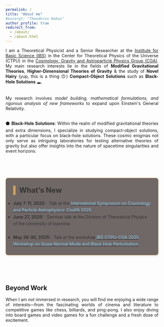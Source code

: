 ```yaml
---
permalink: /
title: "About me"
#excerpt: "Theodoros Nakas"
author_profile: true
redirect_from: 
  - /about/
  - /about.html
---
```


<div align="justify">

I am a Theoretical Physicist and a Senior Researcher at the <a href="https://ibs.re.kr/eng.do">Institute for Basic Science (IBS)</a> in the Center for Theoretical Physics of the Universe (CTPU) in the <a href="https://ibs.re.kr/ctpu-cga/">Cosmology, Gravity and Astroparticle Physics Group (CGA)</a>.
My main research interests lie in the fields of <b>Modified Gravitational Theories</b>, <b>Higher-Dimensional Theories of Gravity</b> & the study of <b>Novel Hairy</b> (yup, this is a thing 🙃) <b>Compact-Object Solutions</b> such as <b>Black-Hole Solutions</b> 🕳️.<br><br>

My research involves <i>model building, mathematical formulations, and rigorous analysis of new frameworks</i> to expand upon Einstein's General Relativity.<br><br>

⚫ <b>Black-Hole Solutions</b>:
Within the realm of modified gravitational theories and extra dimensions, I specialize in studying compact-object solutions, with a particular focus on black-hole solutions. These cosmic enigmas not only serve as intriguing laboratories for testing alternative theories of gravity but also offer insights into the nature of spacetime singularities and event horizons.

</div>

<br>
<br>

<!-- What’s New Section -->
<section id="whats-new" style="max-width: 600px; margin: 2rem auto; border: 1.5px solid #d1a159; border-radius: 8px; padding: 1.5rem; background-color:rgb(112, 103, 103); box-shadow: 0 2px 6px rgba(0, 0, 0, 0.1);">
  <header style="display: flex; align-items: center; margin-bottom: 1rem;">
    <span style="display: inline-block; width: 8px; height: 32px; background-color: #d1a159; margin-right: 0.75rem; border-radius: 4px;"></span>
    <h2 style="margin: 0; font-size: 1.5rem; color: #333333;;">What’s New</h2>
  </header>
  <ul style="list-style: square; padding: 0; margin: 0; line-height: 1.6; color: #333333;">
    <li>
    <strong> <i class="fa fa-fw fa-calendar"></i> July 7-11, 2025: &nbsp;</strong>
    Talk at the <a href="https://indico.ibs.re.kr/event/871/"> <span style="color: skyblue"> International Symposium on Cosmology and Particle Astrophysics: CosPA 2025 </span> </a>
    <!-- <i class="fa fa-fw fa-map-marker" aria-hidden="true"></i> Daejeon, South Korea -->
    </li>
    <li>
    <strong> <i class="fa fa-fw fa-calendar"></i> June 27, 2025: &nbsp;</strong>
    Seminar talk at the Division of Theoretical Physics of the University of Ioannina
    <!-- <i class="fa fa-fw fa-map-marker" aria-hidden="true"></i> Ioannina, Greece -->
    </li>
    <br>
    <li>
    <strong> <i class="fa fa-fw fa-calendar"></i> May 26-30, 2025: &nbsp;</strong>
    Talk at the workshop <a href="https://indico.ibs.re.kr/event/847/"> <span style="color: skyblue"> IBS CTPU-CGA 2025 Workshop on Quasi Normal Mode and Black Hole Perturbation </span> </a>
    <!-- <i class="fa fa-fw fa-map-marker" aria-hidden="true"></i> Daejeon, South Korea -->
    </li>
  </ul>
</section>

<br>
<br>


<!--------------------->

<div align="justify">

<h2> Beyond Work </h2>

When I am not immersed in research, you will find me enjoying a wide range of interests—from the fascinating worlds of cinema and literature to competitive games like chess, billiards, and ping-pong. I also enjoy diving into board games and video games for a fun challenge and a fresh dose of excitement.

</div>